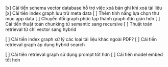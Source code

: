 [x] Cải tiến schema vector database hỗ trợ việc xoá bản ghi khi xoá tài liệu
[x] Cải tiến index graph lưu trữ meta data
[ ] Thêm tính năng lựa chọn thư mục app data
[ ] Chuyển đổi graph phức tạp thành graph đơn giản hơn
[ ] Cải tiến thuật toán chunking từ semantic sang recursive
[ ] Thuật toán retrieval từ chỉ vector sang hybrid

[ ] Cải tiến index graph xử lý các loại tài liệu khác ngoài PDF?
[ ] Cải tiến retrieval graph áp dụng hybrid search

[ ] Cải tiến retrieval graph sử dụng prompt tốt hơn
[ ] Cải tiến model embed tốt hơn